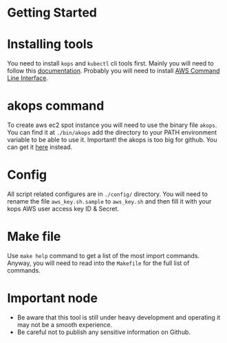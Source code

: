 # Getting Started

# Installing tools
You need to install `kops` and `kubectl` cli tools first. Mainly you will need to follow this [documentation](https://github.com/kubernetes/kops/blob/master/docs/aws.md).
Probably you will need to install [AWS Command Line Interface](https://aws.amazon.com/cli/).

# akops command
To create aws ec2 spot instance you will need to use the binary file `akops`. You can find it at `./bin/akops` add the directory to your PATH environment variable to be able to use it.
Important! the akops is too big for github. You can get it [here](https://drive.google.com/file/d/0B7v1s06naHzIYW1SS2JDMW8ycGc/view?usp=sharing) instead.

# Config
All script related configures are in `./config/` directory. You will need to rename the file `aws_key.sh.sample` to `aws_key.sh` and then fill it with your kops AWS user access key ID & Secret.

# Make file
Use `make help` command to get a list of the most import commands. Anyway, you will need to read into the `Makefile` for the full list of commands.

# Important node
- Be aware that this tool is still under heavy development and operating it may not be a smooth experience.
- Be careful not to publish any sensitive information on Github.
